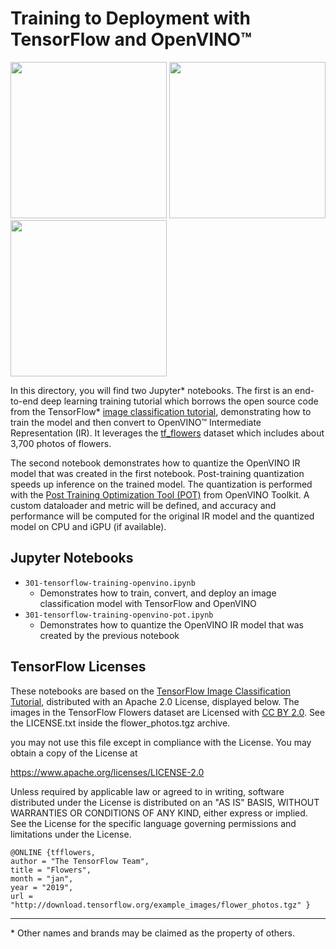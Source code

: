 # Training to Deployment with TensorFlow and OpenVINO™

<img src="https://www.tensorflow.org/tutorials/images/classification_files/output_N1loMlbYHeiJ_0.png" width=250> <img src="https://www.tensorflow.org/tutorials/images/classification_files/output_RQbZBOTLHiUP_0.png" width=250> <img src="https://www.tensorflow.org/tutorials/images/classification_files/output_HyQkfPGdHilw_0.png" width=250>

In this directory, you will find two Jupyter\* notebooks. The first is an end-to-end deep learning training tutorial which borrows the open source code from the TensorFlow\* [image classification tutorial](https://www.tensorflow.org/tutorials/images/classification), demonstrating how to train the model and then convert to OpenVINO™ Intermediate Representation (IR). It leverages the [tf_flowers](https://www.tensorflow.org/datasets/catalog/tf_flowers) dataset which includes about 3,700 photos of flowers.

The second notebook demonstrates how to quantize the OpenVINO IR model that was created in the first notebook. Post-training quantization speeds up inference on the trained model. The quantization is performed with the [Post Training Optimization Tool (POT)](https://docs.openvinotoolkit.org/latest/pot_README.html) from OpenVINO Toolkit. A custom dataloader and metric will be defined, and accuracy and performance will be computed for the original IR model and the quantized model on CPU and iGPU (if available). 

## Jupyter Notebooks
* `301-tensorflow-training-openvino.ipynb`
  * Demonstrates how to train, convert, and deploy an image classification model with TensorFlow and OpenVINO
* `301-tensorflow-training-openvino-pot.ipynb`
  * Demonstrates how to quantize the OpenVINO IR model that was created by the previous notebook

## TensorFlow Licenses

These notebooks are based on the [TensorFlow Image Classification Tutorial](https://www.tensorflow.org/tutorials/images/classification), distributed with an Apache 2.0 License, displayed below. The images in the TensorFlow Flowers dataset are Licensed with [CC BY 2.0](https://creativecommons.org/licenses/by/2.0/). See the LICENSE.txt inside the flower_photos.tgz archive.

you may not use this file except in compliance with the License.
You may obtain a copy of the License at

https://www.apache.org/licenses/LICENSE-2.0

Unless required by applicable law or agreed to in writing, software
distributed under the License is distributed on an "AS IS" BASIS,
WITHOUT WARRANTIES OR CONDITIONS OF ANY KIND, either express or implied.
See the License for the specific language governing permissions and
limitations under the License.

```
@ONLINE {tfflowers,
author = "The TensorFlow Team",
title = "Flowers",
month = "jan",
year = "2019",
url = "http://download.tensorflow.org/example_images/flower_photos.tgz" }
```

---

\* Other names and brands may be claimed as the property of others.

